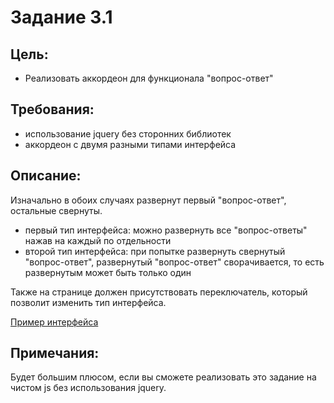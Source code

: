 # Задание 3.1

## Цель:
- Реализовать аккордеон для функционала "вопрос-ответ"

## Требования:
- использование jquery без сторонних библиотек
- аккордеон с двумя разными типами интерфейса

## Описание:
Изначально в обоих случаях развернут первый "вопрос-ответ", остальные свернуты.
- первый тип интерфейса: можно развернуть все "вопрос-ответы" нажав на каждый по отдельности
- второй тип интерфейса: при попытке развернуть свернутый "вопрос-ответ", развернутый "вопрос-ответ" сворачивается, то есть развернутым может быть только один

Также на странице должен присутствовать переключатель, который позволит изменить тип интерфейса.

[Пример интерфейса](https://prnt.sc/ssxt26)

## Примечания:
Будет большим плюсом, если вы сможете реализовать это задание на чистом js без использования jquery.
